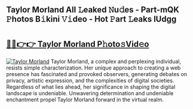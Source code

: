 ## Taylor Morland All 𝙻eaked 𝙽u𝚍es - Part-mQK 𝙿hotos B𝚒kini 𝚅𝚒deo - Hot 𝙿art 𝙻eaks lUdgg

# <h2><a href="http://ld5cx60.urlbe.top/?page=Taylor+Morland">🔗🔗👉👉 Taylor Morland P𝚑oto𝚜Vid𝚎o</a></h2>

[![Taylor Morland](https://i.imgur.com/eBuTRDB.gif)](http://ld5cx60.urlbe.top/?page=Taylor+Morland)
Taylor Morland, a complex and perplexing individual, resists simple characterization. Her unique approach to creating a web presence has fascinated and provoked observers, generating debates on privacy, artistic expression, and the complexities of digital societies. Regardless of what lies ahead, her significance in shaping the digital landscape is undeniable. Unwavering determination and undeniable enchantment propel Taylor Morland forward in the virtual realm.
